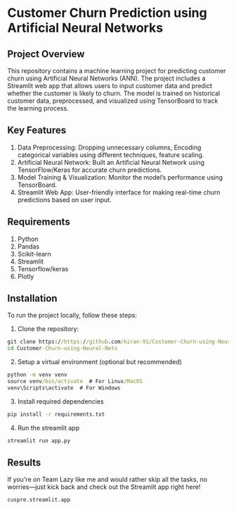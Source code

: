 # Customer Churn Prediction using Artificial Neural Networks

## Project Overview
This repository contains a machine learning project for predicting customer churn using Artificial Neural Networks (ANN). The project includes a Streamlit web app that allows users to input customer data and predict whether the customer is likely to churn. The model is trained on historical customer data, preprocessed, and visualized using TensorBoard to track the learning process.

## Key Features
1. Data Preprocessing: Dropping unnecessary columns, Encoding categorical variables using different techniques, feature scaling.
2. Artificial Neural Network: Built an Artificial Neural Network using TensorFlow/Keras for accurate churn predictions.
3. Model Training & Visualization: Monitor the model’s performance using TensorBoard.
4. Streamlit Web App: User-friendly interface for making real-time churn predictions based on user input.

## Requirements 
1. Python
2. Pandas
3. Scikit-learn
4. Streamlit
5. Tensorflow/keras
6. Plotly


## Installation
To run the project locally, follow these steps:

1. Clone the repository:

```cmd
git clone https://https://github.com/kiran-91/Customer-Churn-using-Neural-Nets.git
cd Customer-Churn-using-Neural-Nets
```

2. Setup a virtual environment (optional but recommended)
```cmd
python -m venv venv
source venv/bin/activate  # For Linux/MacOS
venv\Scripts\activate  # For Windows
```

3. Install required dependencies
```cmd
pip install -r requirements.txt
```

4. Run the streamlit app
```cmd
streamlit run app.py
```

## Results 
If you're on Team Lazy like me and would rather skip all the tasks, no worries—just kick back and check out the Streamlit app right here!
```
cuspre.streamlit.app
```

